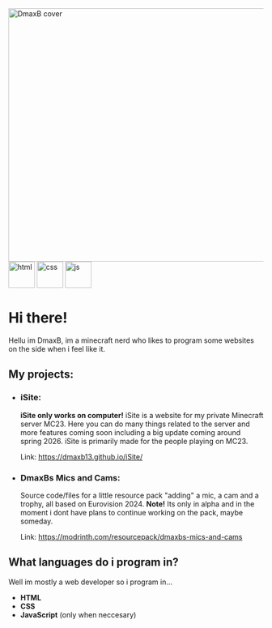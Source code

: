 <img width="1500" height="500" alt="DmaxB cover" src="https://github.com/user-attachments/assets/b9734be6-ead6-4996-a9ab-05b5fe96512b" />

<img width="52" height="52" alt="html" src="https://github.com/user-attachments/assets/eafc2b15-0a21-46d5-a8fd-2ac91f7dfdfc" />
<img width="52" height="52" alt="css" src="https://github.com/user-attachments/assets/4d9303be-f083-4661-b092-53dc6111fc6e" />
<img width="52" height="52" alt="js" src="https://github.com/user-attachments/assets/098e01d9-7c31-4bab-91a3-f2b34a4addda" />

# Hi there!
Hellu im DmaxB, im a minecraft nerd who likes to program some websites on the side when i feel like it.

## My projects:
- ### iSite:
  **iSite only works on computer!**
  iSite is a website for my private Minecraft server MC23. Here you can do many things related to the server and more features coming soon including a big update coming around spring 2026. iSite is primarily made for the people playing on MC23.

  Link: https://dmaxb13.github.io/iSite/

- ### DmaxBs Mics and Cams:
    Source code/files for a little resource pack "adding" a mic, a cam and a trophy, all based on Eurovision 2024.
    **Note!** Its only in alpha and in the moment i dont have plans to continue working on the pack, maybe someday.

    Link: https://modrinth.com/resourcepack/dmaxbs-mics-and-cams


## What languages do i program in?
Well im mostly a web developer so i program in...
- **HTML**
- **CSS**
- **JavaScript** (only when neccesary)
